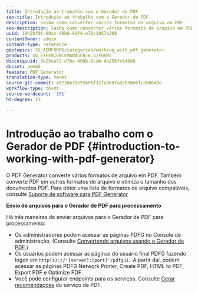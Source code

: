 ```yaml
---
title: Introdução ao trabalho com o Gerador de PDF
seo-title: Introdução ao trabalho com o Gerador de PDF
description: Saiba como converter vários formatos de arquivo em PDF.
seo-description: Saiba como converter vários formatos de arquivo em PDF.
uuid: 1942bf9f-99cc-48b6-89f4-e78c1957a300
contentOwner: admin
content-type: reference
geptopics: SG_AEMFORMS/categories/working_with_pdf_generator
products: SG_EXPERIENCEMANAGER/6.5/FORMS
discoiquuid: 9e25ea72-e7ba-400b-9cab-de256fe64888
docset: aem65
feature: PDF Generator
translation-type: tm+mt
source-git-commit: 48726639e93696f32fa368fad2630e6fca50640e
workflow-type: tm+mt
source-wordcount: '151'
ht-degree: 1%

---
```



# Introdução ao trabalho com o Gerador de PDF {#introduction-to-working-with-pdf-generator}

O PDF Generator converte vários formatos de arquivo em PDF. Também converte PDF em outros formatos de arquivo e otimiza o tamanho dos documentos PDF. Para obter uma lista de formatos de arquivo compatíveis, consulte [Suporte de software para PDF Generator](/help/forms/using/aem-forms-jee-supported-platforms.md)

**Envio de arquivos para o Gerador de PDF para processamento**

Há três maneiras de enviar arquivos para o Gerador de PDF para processamento:

* Os administradores podem acessar as páginas PDFG no Console de administração. (Consulte [Convertendo arquivos usando o Gerador de PDF](/help/forms/using/admin-help/converting-files-using-pdf-generator.md).)
* Os usuários podem acessar as páginas do usuário final PDFG fazendo logon em `http(s)://'[server]:[port]'/pdfgui.` A partir daí, podem acessar as páginas PDFG Network Printer, Create PDF, HTML to PDF, Export PDF e Optimize PDF.
* Você pode configurar endpoints para os serviços. Consulte <!--Fix broken link to Managing Endpoints --> [Gerar recomendações](configuring-watched-folder-endpoints.md#generate-pdf-service-recommendations) do serviço de PDF.

